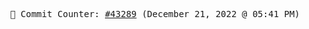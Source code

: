 <p align="center">
    <samp>
        📮 Commit Counter: <a href="https://github.com/Javascript-void0/Javascript-void0/commits/main">#43289</a> (December 21, 2022 @ 05:41 PM)
    </samp>
</p>
